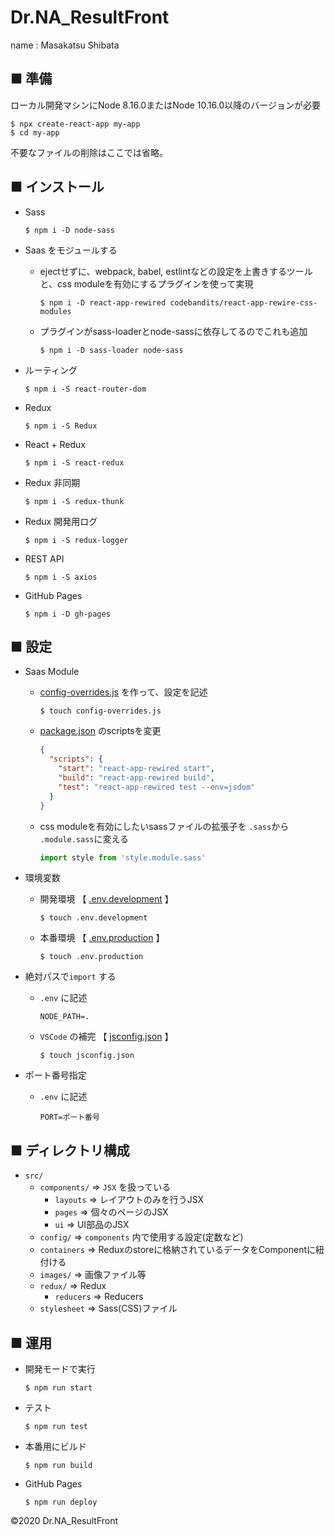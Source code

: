 # Dr.NA_ResultFront

name : Masakatsu Shibata

## ■ 準備

ローカル開発マシンにNode 8.16.0またはNode 10.16.0以降のバージョンが必要

``` shell
$ npx create-react-app my-app
$ cd my-app
```

不要なファイルの削除はここでは省略。

## ■ インストール

- Sass

  ``` shell
  $ npm i -D node-sass
  ```

- Saas をモジュールする
  - ejectせずに、webpack, babel, estlintなどの設定を上書きするツールと、css moduleを有効にするプラグインを使って実現

    ``` shell
    $ npm i -D react-app-rewired codebandits/react-app-rewire-css-modules
    ```
  
  - プラグインがsass-loaderとnode-sassに依存してるのでこれも追加

    ``` shell
    $ npm i -D sass-loader node-sass 
    ```

- ルーティング

  ``` shell
  $ npm i -S react-router-dom
  ```

- Redux

  ``` shell
  $ npm i -S Redux
  ```

- React + Redux

  ``` shell
  $ npm i -S react-redux
  ```

- Redux 非同期

  ``` shell
  $ npm i -S redux-thunk
  ```

- Redux 開発用ログ

  ``` shell
  $ npm i -S redux-logger
  ```

- REST API

  ``` shell
  $ npm i -S axios
  ```

- GitHub Pages

  ``` shell
  $ npm i -D gh-pages
  ```

## ■ 設定

- Saas Module

  - <a href="./config-overrides.js">config-overrides.js</a> を作って、設定を記述

    ``` shell
    $ touch config-overrides.js
    ```

  - <a href="./package.json">package.json</a> のscriptsを変更

    ``` json
    {
      "scripts": {
        "start": "react-app-rewired start",
        "build": "react-app-rewired build",
        "test": "react-app-rewired test --env=jsdom"
      }
    }
    ```

  - css moduleを有効にしたいsassファイルの拡張子を `.sass`から `.module.sass`に変える

    ``` js
    import style from 'style.module.sass'
    ```

- 環境変数

  - 開発環境 【 <a href=".env.development.sample">.env.development</a> 】

    ``` shell
    $ touch .env.development
    ```

  - 本番環境 【 <a href=".env.production.sample">.env.production</a> 】

    ``` shell
    $ touch .env.production
    ```

- 絶対パスで`import` する

  - `.env` に記述

    ``` .env
    NODE_PATH=.
    ```

  - `VSCode` の補完 【 <a href="jsconfig.json">jsconfig.json</a> 】

    ``` shell
    $ touch jsconfig.json
    ```

- ポート番号指定

  - `.env` に記述

    ``` .env
    PORT=ポート番号
    ```

## ■ ディレクトリ構成

- `src/`
  - `components/`  => `JSX` を扱っている
    - `layouts` => レイアウトのみを行うJSX
    - `pages` => 個々のページのJSX
    - `ui` => UI部品のJSX
  - `config/` => `components` 内で使用する設定(定数など)
  - `containers` => Reduxのstoreに格納されているデータをComponentに紐付ける
  - `images/` => 画像ファイル等
  - `redux/` => Redux
    - `reducers` => Reducers
  - `stylesheet` => Sass(CSS)ファイル

## ■ 運用

- 開発モードで実行

  ``` shell
  $ npm run start
  ```

- テスト

  ``` shell
  $ npm run test
  ```

- 本番用にビルド

  ``` shell
  $ npm run build
  ```

- GitHub Pages

  ``` shell
  $ npm run deploy
  ```

<p>&copy;2020 Dr.NA_ResultFront</p>
